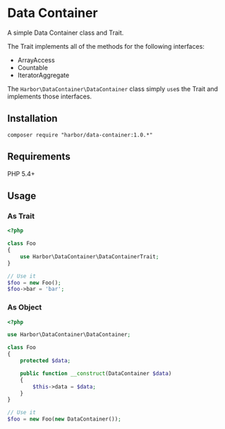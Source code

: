 # Data Container

A simple Data Container class and Trait.

The Trait implements all of the methods for the following interfaces:

*  ArrayAccess
* Countable
* IteratorAggregate

The `Harbor\DataContainer\DataContainer` class simply `use`s the Trait and implements those interfaces.

## Installation

```
composer require "harbor/data-container:1.0.*"
```

## Requirements

PHP 5.4+

## Usage

### As Trait

``` php
<?php

class Foo
{
    use Harbor\DataContainer\DataContainerTrait;
}

// Use it
$foo = new Foo();
$foo->bar = 'bar';
```

### As Object

``` php
<?php

use Harbor\DataContainer\DataContainer;

class Foo
{
    protected $data;

    public function __construct(DataContainer $data)
    {
        $this->data = $data;
    }
}

// Use it
$foo = new Foo(new DataContainer());
```
